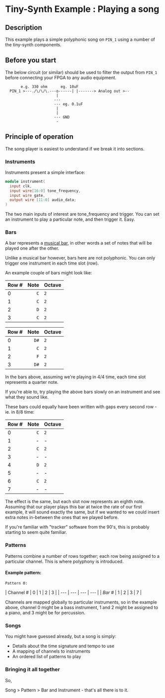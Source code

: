 # Tiny-Synth Example : Playing a song

## Description

This example plays a simple polyphonic song on `PIN_1` using a number of the tiny-synth components.

## Before you start

The below circuit (or similar) should be used to filter the output from `PIN_1` before connecting your FPGA to any audio equipment.

```      
       e.g. 330 ohm      eg. 10uF
  PIN_1 >---./\/\/\.---o------| |-------> Analog out >--
                       |
                      ---
                      --- eg. 0.1uF
                       |
                       |
                      --- GND
                       -                 
```

## Principle of operation

The song player is easiest to understand if we break it into sections.

### Instruments

Instruments present a simple interface:

```verilog
module instrument(
  input clk,
  input wire[16:0] tone_frequency,
  input wire gate,
  output wire [11:0] audio_data;
)
```

The two main inputs of interest are tone_frequency and trigger. You can set an instrument to play a particular note, and then trigger it. Easy.

### Bars

A bar represents a [musical bar](https://en.wikipedia.org/wiki/Bar_(music)), in other words a set of notes that will be played one after the other.

Unlike a musical bar however, bars here are not polyphonic.  You can only trigger one instrument in each time slot (row).

An example couple of bars might look like:

| Row # | Note | Octave |
| --- | ---: | --- |
|0 | `C`  | `2` |
|1 | `C`  | `2` |
|2 | `D`  | `2` |
|3 | `C`  | `2` |

| Row # | Note | Octave |
| --- | ---: | --- |
|0 | `D#` | `2` |
|1 | `C`  | `2` |
|2 | `F`  | `2` |
|3 | `D#` | `2` |

In the bars above, assuming we're playing in 4/4 time, each time slot represents a quarter note.

If you're able to, try playing the above bars slowly on an instrument and see what they sound like.

These bars could equally have been written with gaps every second row - ie. in 8/8 time:

| Row # | Note | Octave |
| --- | ---: | --- |
|0 | `C`  | `2` |
|1 | - | - |
|2 | `C`  | `2` |
|3 | - | - |
|4 | `D`  | `2` |
|5 | - | - |
|6 | `C`  | `2` |
|7 | - | - |

The effect is the same, but each slot now represents an eighth note.  Assuming that our player plays this bar at twice the rate of our first example, it will sound exactly the same, but if we wanted to we could insert extra notes in-between the ones that we played before.

If you're familiar with "tracker" software from the 90's, this is probably starting to seem quite familiar.

### Patterns

Patterns combine a number of rows together; each row being assigned to a particular channel.  This is where polyphony is introduced.

#### Example pattern:

`Pattern 0:`

| Channel # | 0 | 1 | 2 | 3 |
| --- | --- | --- | --- |
| *Bar #* | 1 | 2 | 3 | 7 |

Channels are mapped globally to particular instruments, so in the example above, channel 0 might be a bass instrument, 1 and 2 might be assigned to a piano, and 3 might be for percussion.

### Songs

You might have guessed already, but a song is simply:

* Details about the time signature and tempo to use
* A mapping of channels to instruments
* An ordered list of patterns to play

### Bringing it all together

So,

Song > Pattern > Bar and Instrument - that's all there is to it.
